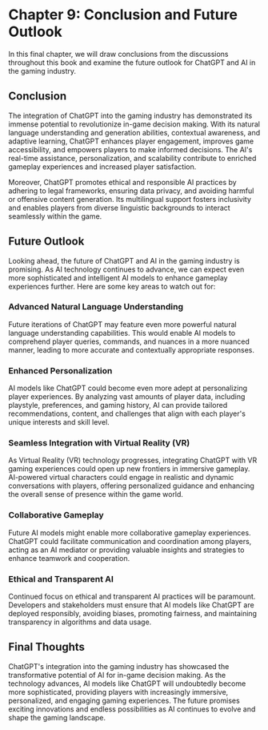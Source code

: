 Chapter 9: Conclusion and Future Outlook
========================================

In this final chapter, we will draw conclusions from the discussions throughout this book and examine the future outlook for ChatGPT and AI in the gaming industry.

Conclusion
----------

The integration of ChatGPT into the gaming industry has demonstrated its immense potential to revolutionize in-game decision making. With its natural language understanding and generation abilities, contextual awareness, and adaptive learning, ChatGPT enhances player engagement, improves game accessibility, and empowers players to make informed decisions. The AI's real-time assistance, personalization, and scalability contribute to enriched gameplay experiences and increased player satisfaction.

Moreover, ChatGPT promotes ethical and responsible AI practices by adhering to legal frameworks, ensuring data privacy, and avoiding harmful or offensive content generation. Its multilingual support fosters inclusivity and enables players from diverse linguistic backgrounds to interact seamlessly within the game.

Future Outlook
--------------

Looking ahead, the future of ChatGPT and AI in the gaming industry is promising. As AI technology continues to advance, we can expect even more sophisticated and intelligent AI models to enhance gameplay experiences further. Here are some key areas to watch out for:

### Advanced Natural Language Understanding

Future iterations of ChatGPT may feature even more powerful natural language understanding capabilities. This would enable AI models to comprehend player queries, commands, and nuances in a more nuanced manner, leading to more accurate and contextually appropriate responses.

### Enhanced Personalization

AI models like ChatGPT could become even more adept at personalizing player experiences. By analyzing vast amounts of player data, including playstyle, preferences, and gaming history, AI can provide tailored recommendations, content, and challenges that align with each player's unique interests and skill level.

### Seamless Integration with Virtual Reality (VR)

As Virtual Reality (VR) technology progresses, integrating ChatGPT with VR gaming experiences could open up new frontiers in immersive gameplay. AI-powered virtual characters could engage in realistic and dynamic conversations with players, offering personalized guidance and enhancing the overall sense of presence within the game world.

### Collaborative Gameplay

Future AI models might enable more collaborative gameplay experiences. ChatGPT could facilitate communication and coordination among players, acting as an AI mediator or providing valuable insights and strategies to enhance teamwork and cooperation.

### Ethical and Transparent AI

Continued focus on ethical and transparent AI practices will be paramount. Developers and stakeholders must ensure that AI models like ChatGPT are deployed responsibly, avoiding biases, promoting fairness, and maintaining transparency in algorithms and data usage.

Final Thoughts
--------------

ChatGPT's integration into the gaming industry has showcased the transformative potential of AI for in-game decision making. As the technology advances, AI models like ChatGPT will undoubtedly become more sophisticated, providing players with increasingly immersive, personalized, and engaging gaming experiences. The future promises exciting innovations and endless possibilities as AI continues to evolve and shape the gaming landscape.
